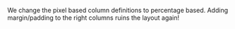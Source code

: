 We change the pixel based column definitions to percentage based. Adding margin/padding to the right columns ruins the layout again!